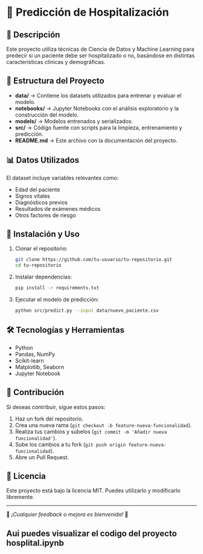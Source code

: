 # 📌 Predicción de Hospitalización

## 📖 Descripción
Este proyecto utiliza técnicas de Ciencia de Datos y Machine Learning para predecir si un paciente debe ser hospitalizado o no, basándose en distintas características clínicas y demográficas.

## 📂 Estructura del Proyecto
- **data/** → Contiene los datasets utilizados para entrenar y evaluar el modelo.
- **notebooks/** → Jupyter Notebooks con el análisis exploratorio y la construcción del modelo.
- **models/** → Modelos entrenados y serializados.
- **src/** → Código fuente con scripts para la limpieza, entrenamiento y predicción.
- **README.md** → Este archivo con la documentación del proyecto.

## 📊 Datos Utilizados
El dataset incluye variables relevantes como:
- Edad del paciente
- Signos vitales
- Diagnósticos previos
- Resultados de exámenes médicos
- Otros factores de riesgo

## 🚀 Instalación y Uso
1. Clonar el repositorio:
   ```sh
   git clone https://github.com/tu-usuario/tu-repositorio.git
   cd tu-repositorio
   ```
2. Instalar dependencias:
   ```sh
   pip install -r requirements.txt
   ```
3. Ejecutar el modelo de predicción:
   ```sh
   python src/predict.py --input data/nuevo_paciente.csv
   ```

## 🛠 Tecnologías y Herramientas
- Python
- Pandas, NumPy
- Scikit-learn
- Matplotlib, Seaborn
- Jupyter Notebook

## 📌 Contribución
Si deseas contribuir, sigue estos pasos:
1. Haz un fork del repositorio.
2. Crea una nueva rama (`git checkout -b feature-nueva-funcionalidad`).
3. Realiza tus cambios y súbelos (`git commit -m 'Añadir nueva funcionalidad'`).
4. Sube los cambios a tu fork (`git push origin feature-nueva-funcionalidad`).
5. Abre un Pull Request.

## 📜 Licencia
Este proyecto está bajo la licencia MIT. Puedes utilizarlo y modificarlo libremente.

---
📌 *¡Cualquier feedback o mejora es bienvenida!* 🙌

## Aui puedes visualizar el codigo del proyecto  hosplital.ipynb


